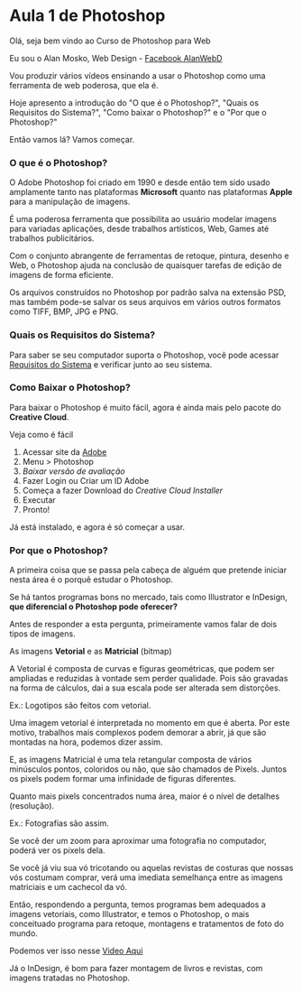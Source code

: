 # Aula 1 de Photoshop

Olá, seja bem vindo ao Curso de Photoshop para Web

Eu sou o Alan Mosko, Web Design - [Facebook AlanWebD](http://fb.com/AlanWebD "Facebook Alan Mosko")

Vou produzir vários vídeos ensinando a usar o Photoshop como uma ferramenta de web poderosa, que ela é.

Hoje apresento a introdução do "O que é o Photoshop?", "Quais os Requisitos do Sistema?", "Como baixar o Photoshop?" e o "Por que o Photoshop?"

Então vamos lá? Vamos começar.

### O que é o Photoshop?

O Adobe Photoshop foi criado em 1990 e desde então tem sido usado amplamente tanto nas plataformas **Microsoft** quanto nas plataformas **Apple** para a manipulação de imagens.

É uma poderosa ferramenta que possibilita ao usuário modelar imagens para variadas aplicações, desde trabalhos artísticos, Web, Games até trabalhos publicitários.

Com o conjunto abrangente de ferramentas de retoque, pintura, desenho e Web, o Photoshop ajuda na conclusão de quaisquer tarefas de edição de imagens de forma eficiente.

Os arquivos construídos no Photoshop por padrão salva na extensão PSD, mas também pode-se salvar os seus arquivos em vários outros formatos como TIFF, BMP, JPG e PNG.

### Quais os Requisitos do Sistema?

Para saber se seu computador suporta o Photoshop, você pode acessar [Requisitos do Sistema](https://helpx.adobe.com/photoshop/system-requirements.html#Photoshop%20CC%20%282014%29%20system%20requirements%20and%20language%20versions "Requisitos do Sistema") e verificar junto ao seu sistema.

### Como Baixar o Photoshop?

Para baixar o Photoshop é muito fácil, agora é ainda mais pelo pacote do **Creative Cloud**.

Veja como é fácil

1. Acessar site da [Adobe](http://www.adobe.com/br/ "Adobe")
2. Menu \> Photoshop
3. *Baixar versão de avaliação*
4. Fazer Login ou Criar um ID Adobe
5. Começa a fazer Download do *Creative Cloud Installer*
6. Executar
7. Pronto!

Já está instalado, e agora é só começar a usar.

### Por que o Photoshop?

A primeira coisa que se passa pela cabeça de alguém que pretende iniciar nesta área é o porquê estudar o Photoshop.

Se há tantos programas bons no mercado, tais como Illustrator e InDesign, **que diferencial o Photoshop pode oferecer?**

Antes de responder a esta pergunta, primeiramente vamos falar de dois tipos de imagens.

As imagens **Vetorial** e as **Matricial** (bitmap)

A Vetorial é composta de curvas e figuras geométricas, que podem ser ampliadas e reduzidas à vontade sem perder qualidade. Pois são gravadas na forma de cálculos, dai a sua escala pode ser alterada sem distorções.

Ex.: Logotipos são feitos com vetorial.

Uma imagem vetorial é interpretada no momento em que é aberta. Por este motivo, trabalhos mais complexos podem demorar a abrir, já que são montadas na hora, podemos dizer assim.

E, as imagens Matricial é uma tela retangular composta de vários minúsculos pontos, coloridos ou não, que são chamados de Pixels. Juntos os pixels podem formar uma infinidade de figuras diferentes. 

Quanto mais pixels concentrados numa área, maior é o nível de detalhes (resolução).

Ex.: Fotografias são assim.

Se você der um zoom para aproximar uma fotografia no computador, poderá ver os pixels dela.

Se você já viu sua vó tricotando ou aquelas revistas de costuras que nossas vós costumam comprar, verá uma imediata semelhança entre as imagens matriciais e um cachecol da vó.

Então, respondendo a pergunta, temos programas bem adequados a imagens vetoriais, como Illustrator, e temos o Photoshop, o mais conceituado programa para retoque, montagens e tratamentos de foto do mundo.

Podemos ver isso nesse [Video Aqui](http://www.youtube.com/watch?v=ON-F-c01oFM "Video Tratamento de Foto")

Já o InDesign, é bom para fazer montagem de livros e revistas, com imagens tratadas no Photoshop.
